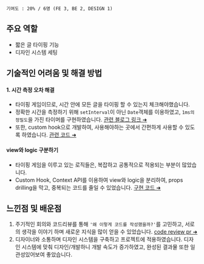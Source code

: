 `기여도 : 20% / 6명 (FE 3, BE 2, DESIGN 1)`
## 주요 역할
- 짧은 글 타이핑 기능
- 디자인 시스템 세팅


## 기술적인 어려움 및 해결 방법
#### 1. 시간 측정 오차 해결
- 타이핑 게임이므로, 시간 안에 모든 글을 타이핑 할 수 있는지 체크해야했습니다.
- 정확한 시간을 측정하기 위해 `setInterval`이 아닌 `Date`객체를 이용하였고, `1ms의 정밀도`을 가진 타이머를 구현하였습니다. [관련 블로그 링크 ➜](https://velog.io/@sumi-0011/none-stopwatch-setIntervel) 
- 또한, custom hook으로 개발하여, 사용해야하는 곳에서 간편하게 사용할 수 있도록 하였습니다.
[관련 코드 ➜](https://github.com/msdio/Tamago/blob/main/client/src/hooks/useStopWatch.ts)

#### view와 logic 구분하기  
- 타이핑 게임을 이루고 있는 로직들은, 복잡하고 공통적으로 적용되는 부분이 많았습니다.
- Custom Hook, Context API를 이용하여 view와 logic을 분리하여, props drilling을 막고, 중복되는 코드를 줄일 수 있었습니다. 
[구현 코드 ➜](https://github.com/msdio/Tamago/blob/bd6e6698d8c493a637473c5088bdb7d9ab12193f/client/src/components/typing/short/_hook/usePracticeShortTyping.tsx#LL17C10-L17C10)

## 느낀점 및 배운점
1. 주기적인 회의와 코드리뷰를 통해 `'왜 이렇게 코드를 작성했을까?'`를 고민하고, 서로의 생각을 이야기 하며 새로운 지식을 많이 얻을 수 있었습니다. [code review pr ➜](https://github.com/msdio/Tamago/pull/119)
2. 디자이너와 소통하며 디자인 시스템을 구축하고 프로젝트에 적용하였습니다. 디자인 시스템에 맞춰 디자인/개발하니 개발 속도가 증가하였고, 완성된 결과물 또한 일관성있어보여 좋았습니다. 